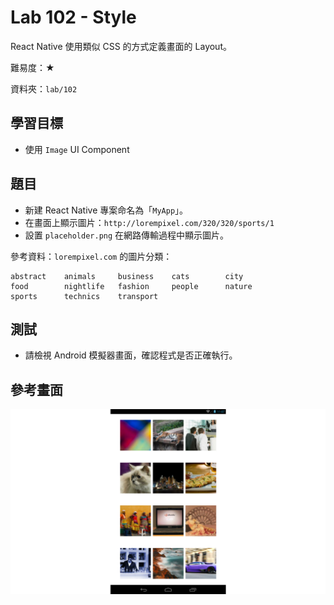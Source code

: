 # Lab 102 - Style

React Native 使用類似 CSS 的方式定義畫面的 Layout。

難易度：★

資料夾：`lab/102`

## 學習目標

* 使用 `Image` UI Component

## 題目

* 新建 React Native 專案命名為「`MyApp`」。
* 在畫面上顯示圖片：`http://lorempixel.com/320/320/sports/1`
* 設置 `placeholder.png` 在網路傳輸過程中顯示圖片。


參考資料：`lorempixel.com` 的圖片分類：

```
abstract    animals     business    cats        city
food        nightlife   fashion     people      nature
sports      technics    transport
```

## 測試

* 請檢視 Android 模擬器畫面，確認程式是否正確執行。

## 參考畫面

![screencap](screencap.png)